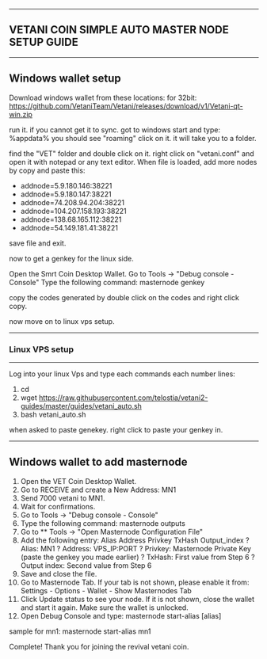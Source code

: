 ----------------------------------------------------
VETANI COIN SIMPLE AUTO MASTER NODE SETUP GUIDE 
----------------------------------------------------

-----------------------------
Windows wallet setup
-----------------------------

Download windows wallet from these locations:
for 32bit: 
https://github.com/VetaniTeam/Vetani/releases/download/v1/Vetani-qt-win.zip

run it. if you cannot get it to sync. got to windows start and type:
%appdata% 
you should see "roaming" click on it. it will take you to a folder.

find the "VET" folder and double click on it.
right click on "vetani.conf" and open it with notepad or any text editor.
When file is loaded, add more nodes by copy and paste this:

* addnode=5.9.180.146:38221
* addnode=5.9.180.147:38221
* addnode=74.208.94.204:38221
* addnode=104.207.158.193:38221
* addnode=138.68.165.112:38221
* addnode=54.149.181.41:38221

save file and exit.

now to get a genkey for the linux side.

Open the Smrt Coin Desktop Wallet. 
Go to Tools -> "Debug console - Console" 
Type the following command: masternode genkey

copy the codes generated by double click on the codes and right click copy.

now move on to linux vps setup.

-----------------------
### Linux VPS setup
----------------------
Log into your linux Vps and type each commands each number lines:

1. cd
2. wget https://raw.githubusercontent.com/telostia/vetani2-guides/master/guides/vetani_auto.sh
3. bash vetani_auto.sh 

when asked to paste genekey. right click to paste your genkey in.



---------------------------------
Windows wallet to add masternode 
---------------------------------

1.   Open the VET Coin Desktop Wallet. 
2.   Go to RECEIVE and create a New Address: MN1 
3.   Send 7000 vetani to MN1. 
4.   Wait for confirmations. 
5.   Go to Tools -> "Debug console - Console" 
6.   Type the following command: masternode outputs 
7.   Go to ** Tools -> "Open Masternode Configuration File" 
8.   Add the following entry: 
Alias Address Privkey TxHash Output_index 
?  Alias: MN1 
?  Address: VPS_IP:PORT 
?  Privkey: Masternode Private Key (paste the genkey you made earlier)
?  TxHash: First value from Step 6 
?  Output index: Second value from Step 6 
9.   Save and close the file. 
10.   Go to Masternode Tab. If your tab is not shown, please enable it 
from: Settings - Options - Wallet - Show Masternodes Tab 
11.   Click Update status to see your node. If it is not shown, close the wallet and 
start it again. Make sure the wallet is unlocked. 
12.   Open Debug Console and type: 
masternode start-alias [alias] 

sample for mn1:
masternode start-alias mn1

Complete! Thank you for joining the revival vetani coin.

 